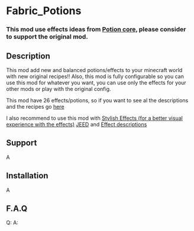 # Fabric_Potions
### This mod use effects ideas from [Potion core](https://www.curseforge.com/minecraft/mc-mods/potion-core), please consider to support the original mod.

## Description
This mod add new and balanced potions/effects to your minecraft world with new original recipes!! Also, this mod is fully configurable so you can use this mod for whatever you want, you can use only the effects for your other mods or play with the original config.

This mod have 26 effects/potions, so if you want to see al the descriptions and the recipes go [here](effect_list.md)

I also recommend to use this mod with [Stylish Effects (for a better visual experience with the effects)](https://www.curseforge.com/minecraft/mc-mods/stylish-effects) [JEED](https://www.curseforge.com/minecraft/mc-mods/just-enough-effect-descriptions-jeed) and [Effect descriptions](https://www.curseforge.com/minecraft/mc-mods/new-effect-descriptions)

## Support
A

## Installation
A

## F.A.Q
Q: 
A:
